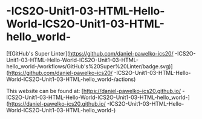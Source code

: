 # -ICS2O-Unit1-03-HTML-Hello-World-ICS2O-Unit1-03-HTML-hello_world-
[![GitHub's Super Linter](https://github.com/daniel-pawelko-ics20/
-ICS2O-Unit1-03-HTML-Hello-World-ICS2O-Unit1-03-HTML-hello_world-/workflows/GitHub's%20Super%20Linter/badge.svg)](https://github.com/daniel-pawelko-ics20/
-ICS2O-Unit1-03-HTML-Hello-World-ICS2O-Unit1-03-HTML-hello_world-/actions)



This website can be found at: [https://daniel-pawelko-ics20.github.io/
-ICS2O-Unit1-03-HTML-Hello-World-ICS2O-Unit1-03-HTML-hello_world-](https://daniel-pawelko-ics20.github.io/
-ICS2O-Unit1-03-HTML-Hello-World-ICS2O-Unit1-03-HTML-hello_world-)